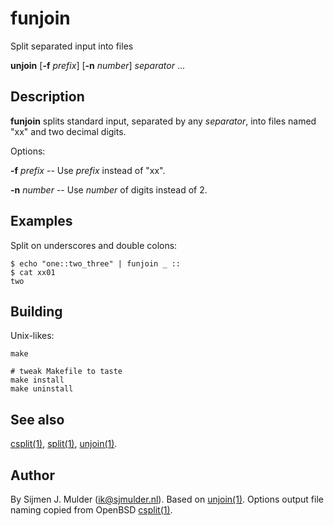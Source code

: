 funjoin
=======
Split separated input into files

**unjoin** [**-f** _prefix_] [**-n** _number_] _separator_ ...

Description
-----------
**funjoin** splits standard input, separated by any _separator_, into files
named "xx" and two decimal digits.

Options:

**-f** _prefix_ -- Use _prefix_ instead of "xx".

**-n** _number_ -- Use _number_ of digits instead of 2.

Examples
--------
Split on underscores and double colons:

    $ echo "one::two_three" | funjoin _ ::
    $ cat xx01
    two

Building
--------
Unix-likes:

    make

    # tweak Makefile to taste
    make install
    make uninstall

See also
--------
[csplit(1)](https://man.openbsd.org/csplit.1),
[split(1)](https://man.openbsd.org/split.1),
[unjoin(1)](https://github.com/sjmulder/unjoin).

Author
------
By Sijmen J. Mulder (<ik@sjmulder.nl>).
Based on [unjoin(1)](https://github.com/sjmulder/unjoin).
Options output file naming copied from OpenBSD
[csplit(1)](https://man.openbsd.org/csplit.1).
